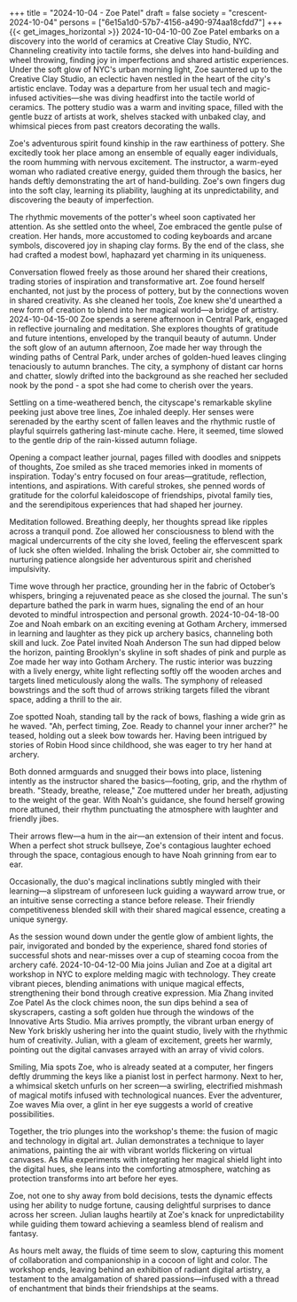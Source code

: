 +++
title = "2024-10-04 - Zoe Patel"
draft = false
society = "crescent-2024-10-04"
persons = ["6e15a1d0-57b7-4156-a490-974aa18cfdd7"]
+++
{{< get_images_horizontal >}}
2024-10-04-10-00
Zoe Patel embarks on a discovery into the world of ceramics at Creative Clay Studio, NYC. Channeling creativity into tactile forms, she delves into hand-building and wheel throwing, finding joy in imperfections and shared artistic experiences.
Under the soft glow of NYC's urban morning light, Zoe sauntered up to the Creative Clay Studio, an eclectic haven nestled in the heart of the city's artistic enclave. Today was a departure from her usual tech and magic-infused activities—she was diving headfirst into the tactile world of ceramics. The pottery studio was a warm and inviting space, filled with the gentle buzz of artists at work, shelves stacked with unbaked clay, and whimsical pieces from past creators decorating the walls.

Zoe's adventurous spirit found kinship in the raw earthiness of pottery. She excitedly took her place among an ensemble of equally eager individuals, the room humming with nervous excitement. The instructor, a warm-eyed woman who radiated creative energy, guided them through the basics, her hands deftly demonstrating the art of hand-building. Zoe's own fingers dug into the soft clay, learning its pliability, laughing at its unpredictability, and discovering the beauty of imperfection. 

The rhythmic movements of the potter's wheel soon captivated her attention. As she settled onto the wheel, Zoe embraced the gentle pulse of creation. Her hands, more accustomed to coding keyboards and arcane symbols, discovered joy in shaping clay forms. By the end of the class, she had crafted a modest bowl, haphazard yet charming in its uniqueness.

Conversation flowed freely as those around her shared their creations, trading stories of inspiration and transformative art. Zoe found herself enchanted, not just by the process of pottery, but by the connections woven in shared creativity. As she cleaned her tools, Zoe knew she'd unearthed a new form of creation to blend into her magical world—a bridge of artistry.
2024-10-04-15-00
Zoe spends a serene afternoon in Central Park, engaged in reflective journaling and meditation. She explores thoughts of gratitude and future intentions, enveloped by the tranquil beauty of autumn.
Under the soft glow of an autumn afternoon, Zoe made her way through the winding paths of Central Park, under arches of golden-hued leaves clinging tenaciously to autumn branches. The city, a symphony of distant car horns and chatter, slowly drifted into the background as she reached her secluded nook by the pond - a spot she had come to cherish over the years.

Settling on a time-weathered bench, the cityscape's remarkable skyline peeking just above tree lines, Zoe inhaled deeply. Her senses were serenaded by the earthy scent of fallen leaves and the rhythmic rustle of playful squirrels gathering last-minute cache. Here, it seemed, time slowed to the gentle drip of the rain-kissed autumn foliage.

Opening a compact leather journal, pages filled with doodles and snippets of thoughts, Zoe smiled as she traced memories inked in moments of inspiration. Today's entry focused on four areas—gratitude, reflection, intentions, and aspirations. With careful strokes, she penned words of gratitude for the colorful kaleidoscope of friendships, pivotal family ties, and the serendipitous experiences that had shaped her journey.

Meditation followed. Breathing deeply, her thoughts spread like ripples across a tranquil pond. Zoe allowed her consciousness to blend with the magical undercurrents of the city she loved, feeling the effervescent spark of luck she often wielded. Inhaling the brisk October air, she committed to nurturing patience alongside her adventurous spirit and cherished impulsivity.

Time wove through her practice, grounding her in the fabric of October’s whispers, bringing a rejuvenated peace as she closed the journal. The sun's departure bathed the park in warm hues, signaling the end of an hour devoted to mindful introspection and personal growth.
2024-10-04-18-00
Zoe and Noah embark on an exciting evening at Gotham Archery, immersed in learning and laughter as they pick up archery basics, channeling both skill and luck.
Zoe Patel invited Noah Anderson
The sun had dipped below the horizon, painting Brooklyn's skyline in soft shades of pink and purple as Zoe made her way into Gotham Archery. The rustic interior was buzzing with a lively energy, white light reflecting softly off the wooden arches and targets lined meticulously along the walls. The symphony of released bowstrings and the soft thud of arrows striking targets filled the vibrant space, adding a thrill to the air.

Zoe spotted Noah, standing tall by the rack of bows, flashing a wide grin as he waved. "Ah, perfect timing, Zoe. Ready to channel your inner archer?" he teased, holding out a sleek bow towards her. Having been intrigued by stories of Robin Hood since childhood, she was eager to try her hand at archery.

Both donned armguards and snugged their bows into place, listening intently as the instructor shared the basics—footing, grip, and the rhythm of breath. "Steady, breathe, release," Zoe muttered under her breath, adjusting to the weight of the gear. With Noah's guidance, she found herself growing more attuned, their rhythm punctuating the atmosphere with laughter and friendly jibes.

Their arrows flew—a hum in the air—an extension of their intent and focus. When a perfect shot struck bullseye, Zoe's contagious laughter echoed through the space, contagious enough to have Noah grinning from ear to ear.

Occasionally, the duo's magical inclinations subtly mingled with their learning—a slipstream of unforeseen luck guiding a wayward arrow true, or an intuitive sense correcting a stance before release. Their friendly competitiveness blended skill with their shared magical essence, creating a unique synergy.

As the session wound down under the gentle glow of ambient lights, the pair, invigorated and bonded by the experience, shared fond stories of successful shots and near-misses over a cup of steaming cocoa from the archery café.
2024-10-04-12-00
Mia joins Julian and Zoe at a digital art workshop in NYC to explore melding magic with technology. They create vibrant pieces, blending animations with unique magical effects, strengthening their bond through creative expression.
Mia Zhang invited Zoe Patel
As the clock chimes noon, the sun dips behind a sea of skyscrapers, casting a soft golden hue through the windows of the Innovative Arts Studio. Mia arrives promptly, the vibrant urban energy of New York briskly ushering her into the quaint studio, lively with the rhythmic hum of creativity. Julian, with a gleam of excitement, greets her warmly, pointing out the digital canvases arrayed with an array of vivid colors.

Smiling, Mia spots Zoe, who is already seated at a computer, her fingers deftly drumming the keys like a pianist lost in perfect harmony. Next to her, a whimsical sketch unfurls on her screen—a swirling, electrified mishmash of magical motifs infused with technological nuances. Ever the adventurer, Zoe waves Mia over, a glint in her eye suggests a world of creative possibilities. 

Together, the trio plunges into the workshop's theme: the fusion of magic and technology in digital art. Julian demonstrates a technique to layer animations, painting the air with vibrant worlds flickering on virtual canvases. As Mia experiments with integrating her magical shield light into the digital hues, she leans into the comforting atmosphere, watching as protection transforms into art before her eyes.

Zoe, not one to shy away from bold decisions, tests the dynamic effects using her ability to nudge fortune, causing delightful surprises to dance across her screen. Julian laughs heartily at Zoe's knack for unpredictability while guiding them toward achieving a seamless blend of realism and fantasy.

As hours melt away, the fluids of time seem to slow, capturing this moment of collaboration and companionship in a cocoon of light and color. The workshop ends, leaving behind an exhibition of radiant digital artistry, a testament to the amalgamation of shared passions—infused with a thread of enchantment that binds their friendships at the seams.
